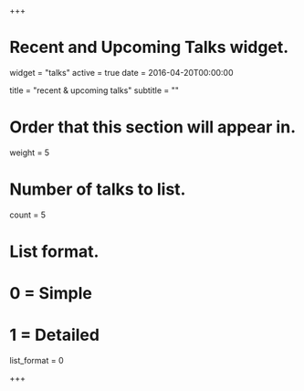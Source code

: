 +++
# Recent and Upcoming Talks widget.
widget = "talks"
active = true
date = 2016-04-20T00:00:00

title = "recent & upcoming talks"
subtitle = ""

# Order that this section will appear in.
weight = 5

# Number of talks to list.
count = 5

# List format.
#   0 = Simple
#   1 = Detailed
list_format = 0

+++


